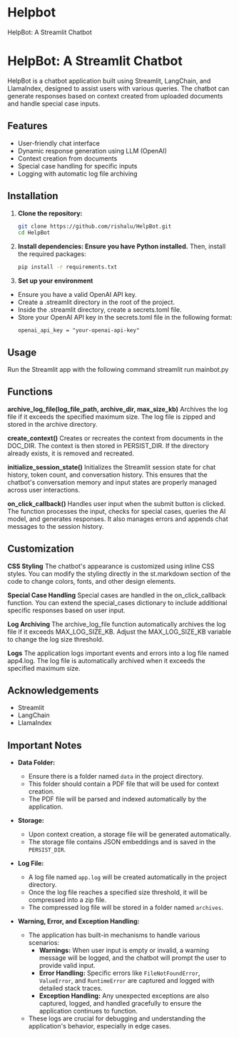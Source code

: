 # Helpbot
HelpBot: A Streamlit Chatbot
# HelpBot: A Streamlit Chatbot

HelpBot is a chatbot application built using Streamlit, LangChain, and LlamaIndex, designed to assist users with various queries. The chatbot can generate responses based on context created from uploaded documents and handle special case inputs.

## Features
- User-friendly chat interface
- Dynamic response generation using LLM (OpenAI)
- Context creation from documents
- Special case handling for specific inputs
- Logging with automatic log file archiving

## Installation

1. **Clone the repository:**
   ```bash
   git clone https://github.com/rishalu/HelpBot.git
   cd HelpBot
   
2. **Install dependencies: Ensure you have Python installed.** 
Then, install the required packages:
    ```bash
    pip install -r requirements.txt

3. **Set up your environment**
- Ensure you have a valid OpenAI API key.
- Create a .streamlit directory in the root of the project.
- Inside the .streamlit directory, create a secrets.toml file.
- Store your OpenAI API key in the secrets.toml file in the following format:
  ```arduino
  openai_api_key = "your-openai-api-key"

## Usage
Run the Streamlit app with the following command
streamlit run mainbot.py


## Functions
**archive_log_file(log_file_path, archive_dir, max_size_kb)**
Archives the log file if it exceeds the specified maximum size. The log file is zipped and stored in the archive directory.

**create_context()**
Creates or recreates the context from documents in the DOC_DIR. The context is then stored in PERSIST_DIR. If the directory already exists, it is removed and recreated.

**initialize_session_state()**
Initializes the Streamlit session state for chat history, token count, and conversation history. 
This ensures that the chatbot's conversation memory and input states are properly managed across user interactions.

**on_click_callback()**
Handles user input when the submit button is clicked. The function processes the input, checks for special cases, queries the AI model, and generates responses. 
It also manages errors and appends chat messages to the session history.

## Customization
**CSS Styling**
The chatbot's appearance is customized using inline CSS styles. You can modify the styling directly in the st.markdown section of the code to change colors, fonts, and other design elements.

**Special Case Handling**
Special cases are handled in the on_click_callback function. You can extend the special_cases dictionary to include additional specific responses based on user input.

**Log Archiving**
The archive_log_file function automatically archives the log file if it exceeds MAX_LOG_SIZE_KB. Adjust the MAX_LOG_SIZE_KB variable to change the log size threshold.

**Logs**
The application logs important events and errors into a log file named app4.log. The log file is automatically archived when it exceeds the specified maximum size.


## Acknowledgements
- Streamlit
- LangChain
- LlamaIndex

## Important Notes

- **Data Folder:**
  - Ensure there is a folder named `data` in the project directory.
  - This folder should contain a PDF file that will be used for context creation.
  - The PDF file will be parsed and indexed automatically by the application.

- **Storage:**
  - Upon context creation, a storage file will be generated automatically.
  - The storage file contains JSON embeddings and is saved in the `PERSIST_DIR`.

- **Log File:**
  - A log file named `app.log` will be created automatically in the project directory.
  - Once the log file reaches a specified size threshold, it will be compressed into a zip file.
  - The compressed log file will be stored in a folder named `archives`.

- **Warning, Error, and Exception Handling:**
  - The application has built-in mechanisms to handle various scenarios:
    - **Warnings:** When user input is empty or invalid, a warning message will be logged, and the chatbot will prompt the user to provide valid input.
    - **Error Handling:** Specific errors like `FileNotFoundError`, `ValueError`, and `RuntimeError` are captured and logged with detailed stack traces.
    - **Exception Handling:** Any unexpected exceptions are also captured, logged, and handled gracefully to ensure the application continues to function.
  - These logs are crucial for debugging and understanding the application's behavior, especially in edge cases.

